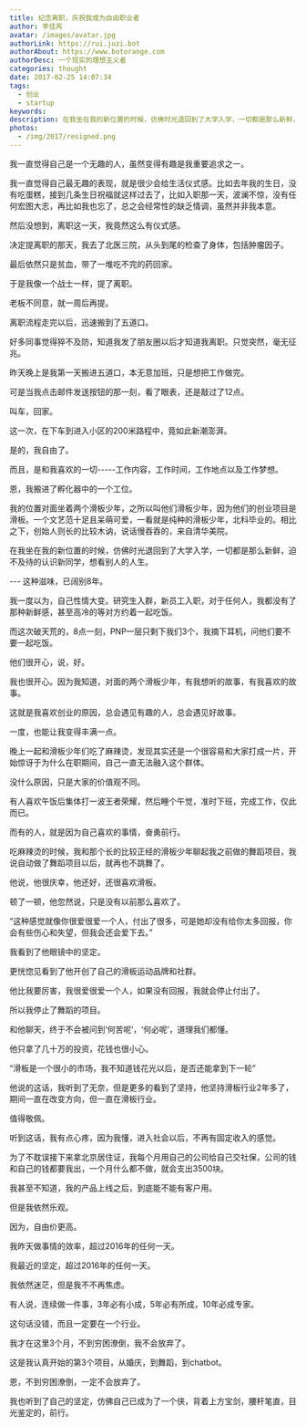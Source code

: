 ```yaml
---
title: 纪念离职，庆祝我成为自由职业者
author: 李佳芮
avatar: /images/avatar.jpg
authorLink: https://rui.juzi.bot
authorAbout: https://www.botorange.com
authorDesc: 一个现实的理想主义者
categories: thought
date: 2017-02-25 14:07:34
tags:
  - 创业
  - startup
keywords:
description: 在我坐在我的新位置的时候，仿佛时光退回到了大学入学，一切都是那么新鲜，迫不及待的认识新同学，想看别人的人生 ---这种滋味，已阔别8年。
photos:
  - /img/2017/resigned.png
---
```


我一直觉得自己是一个无趣的人，虽然变得有趣是我重要追求之一。      

我一直觉得自己最无趣的表现，就是很少会给生活仪式感。比如去年我的生日，没有吃蛋糕，接到几条生日祝福就这样过去了，比如入职那一天，波澜不惊，没有任何宏图大志，再比如我也忘了，总之会经常性的缺乏情调，虽然并非我本意。      

然后没想到，离职这一天，我竟然这么有仪式感。      

决定提离职的那天，我去了北医三院，从头到尾的检查了身体，包括肿瘤因子。      

最后依然只是贫血，带了一堆吃不完的药回家。      

于是我像一个战士一样，提了离职。      

老板不同意，就一周后再提。      

离职流程走完以后，迅速搬到了五道口。      

好多同事觉得猝不及防，知道我发了朋友圈以后才知道我离职。只觉突然，毫无征兆。      

昨天晚上是我第一天搬进五道口，本无意加班，只是想把工作做完。            

可是当我点击邮件发送按钮的那一刻，看了眼表，还是敲过了12点。      

叫车，回家。      

这一次，在下车到进入小区的200米路程中，竟如此新潮澎湃。      

是的，我自由了。      

而且，是和我喜欢的一切-----工作内容，工作时间，工作地点以及工作梦想。      

恩，我搬进了孵化器中的一个工位。      

我的位置对面坐着两个滑板少年，之所以叫他们滑板少年，因为他们的创业项目是滑板。一个文艺范十足且呆萌可爱，一看就是纯种的滑板少年，北科毕业的。相比之下，创始人则长的比较木讷，说话慢吞吞的，来自清华美院。      

在我坐在我的新位置的时候，仿佛时光退回到了大学入学，一切都是那么新鲜，迫不及待的认识新同学，想看别人的人生。      

--- 这种滋味，已阔别8年。      

我一度以为，自己性情大变。研究生入群，新员工入职，对于任何人，我都没有了那种新鲜感，甚至高冷的等对方约着一起吃饭。      

而这次破天荒的，8点一刻，PNP一层只剩下我们3个，我摘下耳机，问他们要不要一起吃饭。      

他们很开心，说，好。      

我也很开心。因为我知道，对面的两个滑板少年，有我想听的故事，有我喜欢的故事。      

这就是我喜欢创业的原因，总会遇见有趣的人，总会遇见好故事。      

一度，也能让我变得丰满一点。      

晚上一起和滑板少年们吃了麻辣烫，发现其实还是一个很容易和大家打成一片，开始惊讶于为什么在职期间，自己一直无法融入这个群体。      

没什么原因，只是大家的价值观不同。      

有人喜欢午饭后集体打一波王者荣耀，然后睡个午觉，准时下班，完成工作，仅此而已。      

而有的人，就是因为自己喜欢的事情，奋勇前行。      

吃麻辣烫的时候，我和那个长的比较正经的滑板少年聊起我之前做的舞蹈项目，我说自动做了舞蹈项目以后，就再也不跳舞了。      

他说，他很庆幸，他还好，还很喜欢滑板。      

顿了一顿，他忽然说，只是没有以前那么喜欢了。      

“这种感觉就像你很爱很爱一个人，付出了很多，可是她却没有给你太多回报，你会有些伤心和失望，但我会还会爱下去。”      

我看到了他眼镜中的坚定。      

更恍惚见看到了他开创了自己的滑板运动品牌和社群。      

他比我要厉害，我很爱很爱一个人，如果没有回报，我就会停止付出了。      

所以我停止了舞蹈的项目。      

和他聊天，终于不会被问到‘何苦呢’，‘何必呢’，道理我们都懂。      

他只拿了几十万的投资，花钱也很小心。      

“滑板是一个很小的市场，我不知道钱花光以后，是否还能拿到下一轮”      

他说的这话，我听到了无奈，但是更多的看到了坚持，他坚持滑板行业2年多了，期间一直在改变方向，但一直在滑板行业。      

值得敬佩。      

听到这话，我有点心疼，因为我懂，进入社会以后，不再有固定收入的感觉。      

为了不耽误接下来拿北京居住证，我每个月用自己的公司给自己交社保，公司的钱和自己的钱都要我出，一个月什么都不做，就会支出3500块。      

我甚至不知道，我的产品上线之后，到底能不能有客户用。      

但是我依然乐观。      

因为，自由价更高。      

我昨天做事情的效率，超过2016年的任何一天。      

我最近的坚定，超过2016年的任何一天。      

我依然迷茫，但是我不不再焦虑。      

有人说，连续做一件事，3年必有小成，5年必有所成，10年必成专家。            

这句话没错，而且一定要在一个行业。      

我才在这里3个月，不到穷困潦倒，我不会放弃了。      

这是我认真开始的第3个项目，从婚庆，到舞蹈，到chatbot。      

恩，不到穷困潦倒，一定不会放弃了。      

我也听到了自己的坚定，仿佛自己已成为了一个侠，背着上方宝剑，腰杆笔直，目光鉴定的，前行。      
